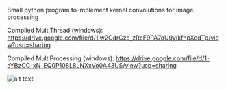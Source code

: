 Small python program to implement kernel convolutions for image processing

Compiled MultiThread (windows): https://drive.google.com/file/d/1Iw2CdrGzc_zRcF9PA7oU9yIkfhpXcdTp/view?usp=sharing

Compiled MultiProcessing (windows): https://drive.google.com/file/d/1-aYBzCC-xN_EQ0P108L8LNXxVo0A43US/view?usp=sharing

![alt text](https://github.com/Joshua-Micheletti/KernelConvolution/blob/master/processed.png?raw=true)
